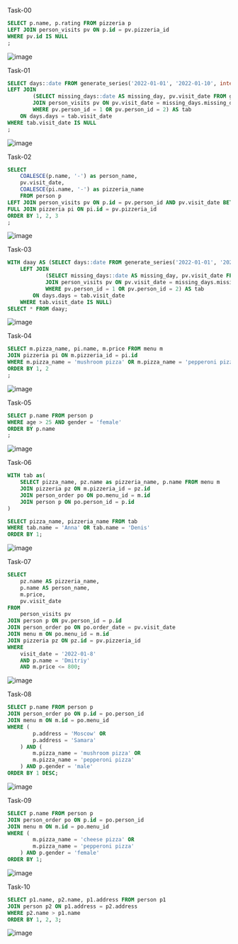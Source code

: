 Task-00
```sql
SELECT p.name, p.rating FROM pizzeria p
LEFT JOIN person_visits pv ON p.id = pv.pizzeria_id
WHERE pv.id IS NULL
;
```
![image](https://github.com/TofuNorthLynX/sql/assets/112647131/ab483941-0b33-470e-907b-1d8604803f6d)

Task-01
```sql
SELECT days::date FROM generate_series('2022-01-01', '2022-01-10', interval '1 day') AS days
LEFT JOIN
		(SELECT missing_days::date AS missing_day, pv.visit_date FROM generate_series('2022-01-01', '2022-01-10', interval '1 day') AS missing_days
		JOIN person_visits pv ON pv.visit_date = missing_days.missing_days
		WHERE pv.person_id = 1 OR pv.person_id = 2) AS tab
	ON days.days = tab.visit_date
WHERE tab.visit_date IS NULL
;
```
![image](https://github.com/TofuNorthLynX/sql/assets/112647131/964b807d-a429-45bb-aeec-11fd8e70df27)

Task-02
```sql
SELECT 
	COALESCE(p.name, '-') as person_name,
	pv.visit_date, 
	COALESCE(pi.name, '-') as pizzeria_name
	FROM person p
LEFT JOIN person_visits pv ON p.id = pv.person_id AND pv.visit_date BETWEEN '2022-01-01' AND '2022-01-03'
FULL JOIN pizzeria pi ON pi.id = pv.pizzeria_id
ORDER BY 1, 2, 3
;
```
![image](https://github.com/TofuNorthLynX/sql/assets/112647131/40d8cbdf-fe29-4181-90cb-0439b04339ba)

Task-03
```sql
WITH daay AS (SELECT days::date FROM generate_series('2022-01-01', '2022-01-10', interval '1 day') AS days
	LEFT JOIN
			(SELECT missing_days::date AS missing_day, pv.visit_date FROM generate_series('2022-01-01', '2022-01-10', interval '1 day') AS missing_days
			JOIN person_visits pv ON pv.visit_date = missing_days.missing_days
			WHERE pv.person_id = 1 OR pv.person_id = 2) AS tab
		ON days.days = tab.visit_date
	WHERE tab.visit_date IS NULL)
SELECT * FROM daay;
```
![image](https://github.com/TofuNorthLynX/sql/assets/112647131/4e18c5bf-202b-4d4f-ab80-b8f7f2f787a4)

Task-04
```sql
SELECT m.pizza_name, pi.name, m.price FROM menu m
JOIN pizzeria pi ON m.pizzeria_id = pi.id
WHERE m.pizza_name = 'mushroom pizza' OR m.pizza_name = 'pepperoni pizza'
ORDER BY 1, 2
;
```
![image](https://github.com/TofuNorthLynX/sql/assets/112647131/2525fc05-c7e8-4e8e-a6cc-771122571afa)

Task-05
```sql
SELECT p.name FROM person p
WHERE age > 25 AND gender = 'female'
ORDER BY p.name
;
```
![image](https://github.com/TofuNorthLynX/sql/assets/112647131/ae6deeb5-6159-4293-a2c4-55e981aba61a)

Task-06
```sql
WITH tab as(
	SELECT pizza_name, pz.name as pizzeria_name, p.name FROM menu m
	JOIN pizzeria pz ON m.pizzeria_id = pz.id
	JOIN person_order po ON po.menu_id = m.id
	JOIN person p ON po.person_id = p.id
)

SELECT pizza_name, pizzeria_name FROM tab
WHERE tab.name = 'Anna' OR tab.name = 'Denis'
ORDER BY 1;
```
![image](https://github.com/TofuNorthLynX/sql/assets/112647131/38e02b1f-dc23-467e-a05b-acdece306068)

Task-07
```sql
SELECT 
	pz.name AS pizzeria_name,
	p.name AS person_name,
	m.price,
	pv.visit_date
FROM
	person_visits pv
JOIN person p ON pv.person_id = p.id 
JOIN person_order po ON po.order_date = pv.visit_date
JOIN menu m ON po.menu_id = m.id
JOIN pizzeria pz ON pz.id = pv.pizzeria_id
WHERE 
	visit_date = '2022-01-8'
	AND p.name = 'Dmitriy'
	AND m.price <= 800;
```
![image](https://github.com/TofuNorthLynX/sql/assets/112647131/f286678e-2f06-4a7d-b49c-d79ae9568385)

Task-08
```sql
SELECT p.name FROM person p
JOIN person_order po ON p.id = po.person_id 
JOIN menu m ON m.id = po.menu_id
WHERE (
		p.address = 'Moscow' OR
		p.address = 'Samara'
	) AND (
		m.pizza_name = 'mushroom pizza' OR
		m.pizza_name = 'pepperoni pizza'
	) AND p.gender = 'male'
ORDER BY 1 DESC;
```
![image](https://github.com/TofuNorthLynX/sql/assets/112647131/c7edcbbf-a1f5-43d2-80a5-6aed341a7b3b)

Task-09
```sql
SELECT p.name FROM person p
JOIN person_order po ON p.id = po.person_id 
JOIN menu m ON m.id = po.menu_id
WHERE (
		m.pizza_name = 'cheese pizza' OR
		m.pizza_name = 'pepperoni pizza'
	) AND p.gender = 'female'
ORDER BY 1;
```
![image](https://github.com/TofuNorthLynX/sql/assets/112647131/c3b4f29b-2dff-4955-b626-5d5bb51a2b9b)

Task-10
```sql
SELECT p1.name, p2.name, p1.address FROM person p1
JOIN person p2 ON p1.address = p2.address
WHERE p2.name > p1.name
ORDER BY 1, 2, 3;
```
![image](https://github.com/TofuNorthLynX/sql/assets/112647131/698d3f6a-4197-44ba-9721-1f0fe856a7eb)
